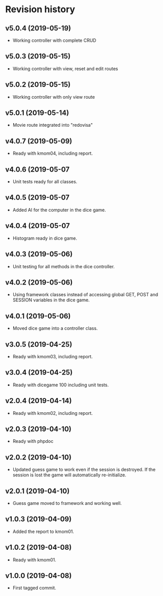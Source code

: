 Revision history
==================

v5.0.4 (2019-05-19)
------------------------
* Working controller with complete CRUD

v5.0.3 (2019-05-15)
------------------------
* Working controller with view, reset and edit routes

v5.0.2 (2019-05-15)
------------------------
* Working controller with only view route

v5.0.1 (2019-05-14)
------------------------
* Movie route integrated into "redovisa"

v4.0.7 (2019-05-09)
------------------------
* Ready with kmom04, including report.

v4.0.6 (2019-05-07
------------------------
* Unit tests ready for all classes.

v4.0.5 (2019-05-07
------------------------
* Added AI for the computer in the dice game.

v4.0.4 (2019-05-07
------------------------
* Histogram ready in dice game.

v4.0.3 (2019-05-06)
------------------------
* Unit testing for all methods in the dice controller.

v4.0.2 (2019-05-06)
------------------------
* Using framework classes instead of accessing global GET, POST and SESSION variables in the dice game.

v4.0.1 (2019-05-06)
------------------------
* Moved dice game into a controller class.

v3.0.5 (2019-04-25)
------------------------
* Ready with kmom03, including report.

v3.0.4 (2019-04-25)
------------------------
* Ready with dicegame 100 including unit tests.

v2.0.4 (2019-04-14)
------------------------
* Ready with kmom02, including report.

v2.0.3 (2019-04-10)
------------------------
* Ready with phpdoc

v2.0.2 (2019-04-10)
------------------------
* Updated guess game to work even if the session is destroyed. If the session is lost the game will automatically re-initialize.

v2.0.1 (2019-04-10)
------------------------
* Guess game moved to framework and working well.

v1.0.3 (2019-04-09)
------------------------
* Added the report to kmom01.

v1.0.2 (2019-04-08)
------------------------
* Ready with kmom01.

v1.0.0 (2019-04-08)
------------------------
* First tagged commit.
